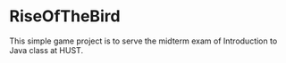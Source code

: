 # RiseOfTheBird
This simple game project is to serve the midterm exam of Introduction to Java class at HUST.
